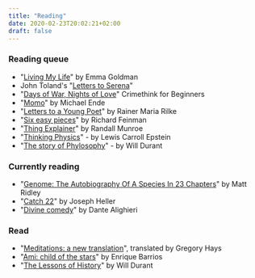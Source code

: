 ```yaml
---
title: "Reading"
date: 2020-02-23T20:02:21+02:00
draft: false
---
```


### Reading queue

- "[Living My Life](https://en.wikipedia.org/wiki/Living_My_Life)" by Emma Goldman
- John Toland's "[Letters to Serena](https://archive.org/details/letterstoserena00tolagoog)"
- "[Days of War, Nights of Love](https://crimethinc.com/books/days-of-war-nights-of-love)" Crimethink for Beginners
- "[Momo](https://en.wikipedia.org/wiki/Momo_(novel))" by Michael Ende
- "[Letters to a Young Poet](https://en.wikipedia.org/wiki/Letters_to_a_Young_Poet)" by Rainer Maria Rilke
- "[Six easy pieces](https://en.wikipedia.org/wiki/The_Feynman_Lectures_on_Physics#Six_Easy_Pieces_\(1994\))" by Richard Feinman
- "[Thing Explainer](https://en.wikipedia.org/wiki/Thing_Explainer)" by Randall Munroe
- "[Thinking Physics](https://www.goodreads.com/book/show/268266.Thinking_Physics)" - by Lewis Carroll Epstein
- "[The story of Phylosophy](https://en.wikipedia.org/wiki/The_Story_of_Philosophy)" - by Will Durant

### Currently reading

- "[Genome: The Autobiography Of A Species In 23 Chapters](https://www.amazon.com/Genome-Autobiography-Species-23-Chapters/dp/0060894083)" by Matt Ridley
- "[Catch 22](https://en.wikipedia.org/wiki/Catch-22)" by Joseph Heller
- "[Divine comedy](https://en.wikipedia.org/wiki/Divine_Comedy)" by Dante Alighieri

### Read

- "[Meditations: a new translation](https://www.penguinrandomhouse.com/books/6367/meditations-by-marcus-aurelius/)", translated by Gregory Hays
- "[Ami: child of the stars](https://www.goodreads.com/book/show/311696.Ami_el_ni_o_de_las_estrellas)"  by Enrique Barrios
- "[The Lessons of History](https://en.wikipedia.org/wiki/The_Lessons_of_History)" by Will Durant
